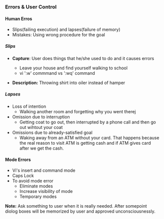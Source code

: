 ### Errors & User Control

#### Human Erros
- Slips(failing execution) and lapses(failure of memory) 
- Mistakes: Using wrong procedure for the goal

##### Slips
- **Capture**: User does things that he/she used to do and it causes errors
	* Leave your house and find yourself walking to school
	* vi ':w' commmand vs ':wq' command

- **Description:** Throwing shirt into oiler instead of hamper

##### Lapses 
- Loss of intention
	* Walking another room and forgetting why you went therej
- Omission due to interruption	
	* Getting coat to go out, then interrupted by a phone call and then go out wihtout your coat
- Omissions due to already-satisfied goal
	- Waking away from an ATM without your card. That happens because the real reason to visit ATM is getting cash and if ATM gives card after we get the cash.  

#### Mode Errors
- Vi's insert and command mode
- Caps Lock
- To avoid mode error
	* Eliminate modes 
	* Increase visibility of mode
	* Temporary modes

**Note:** Ask something to user when it is really needed. After somepoint diolog boxes will be memorized by user and approved unconsciousnessly.

